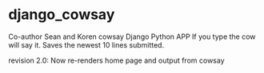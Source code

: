 # django_cowsay
Co-author Sean and Koren
cowsay Django Python APP
If you type the cow will say it.
Saves the newest 10 lines submitted. 

revision 2.0:
Now re-renders home page and output from cowsay